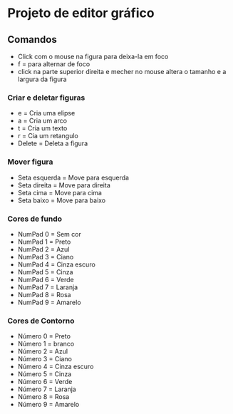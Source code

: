 # Projeto de editor gráfico 

## Comandos

  * Click com o mouse na figura para deixa-la em foco
  * f = para alternar de foco
  * click na parte superior direita e mecher no mouse altera o tamanho e a largura da figura
   
  ### Criar e deletar figuras

  * e = Cria uma elipse
  * a = Cria um arco
  * t = Cria um texto
  * r = Cia um retangulo
  * Delete = Deleta a figura
 
  ### Mover figura
  * Seta esquerda = Move para esquerda
  * Seta direita = Move para direita
  * Seta cima = Move para cima
  * Seta baixo = Move para baixo

  ### Cores de fundo

  * NumPad 0 = Sem cor
  * NumPad 1 = Preto
  * NumPad 2 = Azul
  * NumPad 3 = Ciano
  * NumPad 4 = Cinza escuro
  * NumPad 5 = Cinza
  * NumPad 6 = Verde
  * NumPad 7 = Laranja
  * NumPad 8 = Rosa 
  * NumPad 9 = Amarelo

### Cores de Contorno

  * Número 0 = Preto
  * Número 1 = branco
  * Número 2 = Azul
  * Número 3 = Ciano
  * Número 4 = Cinza escuro
  * Número 5 = Cinza
  * Número 6 = Verde
  * Número 7 = Laranja
  * Número 8 = Rosa 
  * Número 9 = Amarelo
